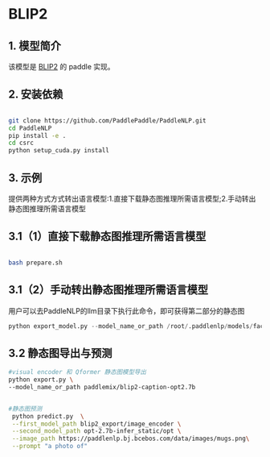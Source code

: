# BLIP2

## 1. 模型简介

该模型是 [BLIP2](https://arxiv.org/abs/2301.12597) 的 paddle 实现。

## 2. 安装依赖
```bash

git clone https://github.com/PaddlePaddle/PaddleNLP.git
cd PaddleNLP
pip install -e .
cd csrc
python setup_cuda.py install

```

## 3. 示例
提供两种方式方式转出语言模型:1.直接下载静态图推理所需语言模型;2.手动转出静态图推理所需语言模型
## 3.1（1）直接下载静态图推理所需语言模型
```bash

bash prepare.sh

```
## 3.1（2）手动转出静态图推理所需语言模型
用户可以去PaddleNLP的llm目录下执行此命令，即可获得第二部分的静态图
```python
python export_model.py --model_name_or_path /root/.paddlenlp/models/facebook/opt-2.7b --output_path opt-2.7b-export --dtype float16 --inference_model --model_prefix=opt --model_type=opt-img2txt
```
## 3.2 静态图导出与预测
```bash
#visual encoder 和 Qformer 静态图模型导出
python export.py \
--model_name_or_path paddlemix/blip2-caption-opt2.7b


#静态图预测
 python predict.py  \
 --first_model_path blip2_export/image_encoder \
 --second_model_path opt-2.7b-infer_static/opt \
 --image_path https://paddlenlp.bj.bcebos.com/data/images/mugs.png\
 --prompt "a photo of"

```
